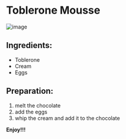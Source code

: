 # Toblerone Mousse
![image](https://user-images.githubusercontent.com/64133676/142201816-08c6eb50-f24e-4746-8bce-cf1d22fa48cc.png)


## Ingredients:
- Toblerone
- Cream
- Eggs

## Preparation:
1. melt the chocolate
2. add the eggs
3. whip the cream and add it to the chocolate

**Enjoy!!!**